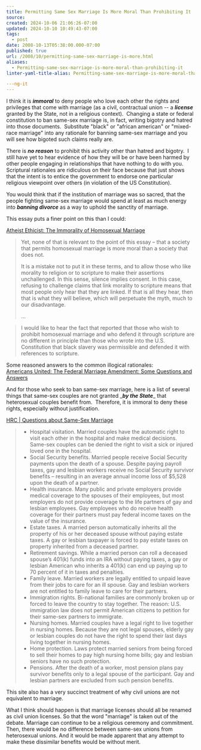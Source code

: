 ```yaml
---
title: Permitting Same Sex Marriage Is More Moral Than Prohibiting It
source: 
created: 2024-10-06 21:06:26-07:00
updated: 2024-10-10 10:49:43-07:00
tags:
  - post
date: 2008-10-13T05:38:00.000-07:00
published: true
url: /2008/10/permitting-same-sex-marriage-is-more.html
aliases:
  - Permitting-same-sex-marriage-is-more-moral-than-prohibiting-it
linter-yaml-title-alias: Permitting-same-sex-marriage-is-more-moral-than-prohibiting-it

---ng-it
---
```



I think it is **_immoral_** to deny people who love each other the rights and privileges that come with marriage (as a civil, contractual union -- a **_license_** granted by the State, not in a religious context).  Changing a state or federal constitution to ban same-sex marriage is, in fact, writing bigotry and hatred into those documents.  Substitute "black" or "african american" or "mixed-race marriage" into any rationale for banning same-sex marriage and you will see how bigoted such claims really are.  
  
There is **_no reason_** to prohibit this activity other than hatred and bigotry.  I still have yet to hear evidence of how they will be or have been harmed by other people engaging in relationships that have nothing to do with you.  Scriptural rationales are ridiculous on their face because that just shows that the intent is to entice the government to endorse one particular religious viewpoint over others (in violation of the US Constitution).  
  
You would think that if the institution of marriage was so sacred, that the people fighting same-sex marriage would spend at least as much energy into **_banning divorce_** as a way to uphold the sanctity of marriage.   
  
This essay puts a finer point on this than I could:  
  
[Atheist Ethicist: The Immorality of Homosexual Marriage](https://atheistethicist.blogspot.com/2008/06/immorality-of-homosexual-marriage.html)  

> Yet, none of that is relevant to the point of this essay – that a society that permits homosexual marriage is more moral than a society that does not.  
>   
> It is a mistake not to put it in these terms, and to allow those who like morality to religion or to scripture to make their assertions unchallenged. In this sense, silence implies consent. In this case, refusing to challenge claims that link morality to scripture means that most people only hear that they are linked. If that is all they hear, then that is what they will believe, which will perpetuate the myth, much to our disadvantage.  
>   
> ...  

> I would like to hear the fact that reported that those who wish to prohibit homosexual marriage and who defend it through scripture are no different in principle than those who wrote into the U.S. Constitution that black slavery was permissible and defended it with references to scripture.  

Some reasoned answers to the common illogical rationales:  
[Americans United: The Federal Marriage Amendment: Some Questions and Answers](https://www.au.org/site/PageServer?pagename=issues_marriage_faq)  
  
And for those who seek to ban same-sex marriage, here is a list of several things that same-sex couples are not granted \_**_by the State_**\_ that heterosexual couples benefit from.  Therefore, it is immoral to deny these rights, especially without justification.  
  
[HRC | Questions about Same-Sex Marriage](https://www.hrc.org/issues/5517.htm)  

> *   Hospital visitation. Married couples have the automatic right to visit each other in the hospital and make medical decisions. Same-sex couples can be denied the right to visit a sick or injured loved one in the hospital.
> *   Social Security benefits. Married people receive Social Security payments upon the death of a spouse. Despite paying payroll taxes, gay and lesbian workers receive no Social Security survivor benefits – resulting in an average annual income loss of $5,528 upon the death of a partner.
> *   Health insurance. Many public and private employers provide medical coverage to the spouses of their employees, but most employers do not provide coverage to the life partners of gay and lesbian employees. Gay employees who do receive health coverage for their partners must pay federal income taxes on the value of the insurance.
> *   Estate taxes. A married person automatically inherits all the property of his or her deceased spouse without paying estate taxes. A gay or lesbian taxpayer is forced to pay estate taxes on property inherited from a deceased partner.
> *   Retirement savings. While a married person can roll a deceased spouse’s 401(k) funds into an IRA without paying taxes, a gay or lesbian American who inherits a 401(k) can end up paying up to 70 percent of it in taxes and penalties.
> *   Family leave. Married workers are legally entitled to unpaid leave from their jobs to care for an ill spouse. Gay and lesbian workers are not entitled to family leave to care for their partners.
> *   Immigration rights. Bi-national families are commonly broken up or forced to leave the country to stay together. The reason: U.S. immigration law does not permit American citizens to petition for their same-sex partners to immigrate.
> *   Nursing homes. Married couples have a legal right to live together in nursing homes. Because they are not legal spouses, elderly gay or lesbian couples do not have the right to spend their last days living together in nursing homes.
> *   Home protection. Laws protect married seniors from being forced to sell their homes to pay high nursing home bills; gay and lesbian seniors have no such protection.
> *   Pensions. After the death of a worker, most pension plans pay survivor benefits only to a legal spouse of the participant. Gay and lesbian partners are excluded from such pension benefits.

This site also has a very succinct treatment of why civil unions are not equivalent to marriage.  
  
What I think should happen is that marriage licenses should all be renamed as civil union licenses. So that the word "marriage" is taken out of the debate. Marriage can continue to be a religious ceremony and commitment. Then, there would be no difference between same-sex unions from heterosexual unions. And it would be made apparent that any attempt to make these dissimilar benefits would be without merit.